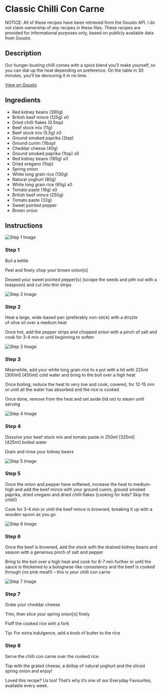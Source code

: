 # Classic Chilli Con Carne

NOTICE: All of these recipes have been retrieved from the Gousto API. I do not claim ownership of any recipes in these files. These recipes are provided for informational purposes only, based on publicly available data from Gousto.

## Description

Our hunger-busting chilli comes with a spice blend you’ll make yourself, so you can dial up the heat depending on preference. On the table in 30 minutes, you’ll be devouring it in no time.

[View on Gousto](https://www.gousto.co.uk/recipes/cookbook/classic-chilli-con-carne)

## Ingredients

- Red kidney beans (390g)
- British beef mince (125g) x0
- Dried chilli flakes (0.5tsp)
- Beef stock mix (11g)
- Beef stock mix (5.5g) x0
- Ground smoked paprika (2tsp)
- Ground cumin (1tbsp)
- Cheddar cheese (40g)
- Ground smoked paprika (1tsp) x0
- Red kidney beans (185g) x0
- Dried oregano (1tsp)
- Spring onion
- White long grain rice (130g)
- Natural yoghurt (80g)
- White long grain rice (65g) x0
- Tomato paste (16g) x0
- British beef mince (250g)
- Tomato paste (32g)
- Sweet pointed pepper
- Brown onion

## Instructions

![Step 1 Image](https://production-media.gousto.co.uk/cms/recipe-step-image/1974.-step-1-x200.jpg)

### Step 1

Boil a kettle

Peel and finely chop your brown onion[s]

Deseed your sweet pointed pepper[s] (scrape the seeds and pith out with a teaspoon) and cut into thin strips

![Step 2 Image](https://production-media.gousto.co.uk/cms/recipe-step-image/1974.-step-2-x200.jpg)

### Step 2

Heat a large, wide-based pan (preferably non-stick) with a drizzle of olive oil over a medium heat

Once hot, add the pepper strips and chopped onion with a pinch of salt and cook for 3-4 min or until beginning to soften

![Step 3 Image](https://production-media.gousto.co.uk/cms/recipe-step-image/1974.-step-3-x200.jpg)

### Step 3

Meanwhile, add your white long grain rice to a pot with a lid with 225ml <span class="text-purple">[300ml]</span> <span class="text-danger">[450ml]</span> cold water and bring to the boil over a high heat

Once boiling, reduce the heat to very low and cook, covered, for 12-15 min or until all the water has absorbed and the rice is cooked

Once done, remove from the heat and set aside (lid on) to steam until serving

![Step 4 Image](https://production-media.gousto.co.uk/cms/recipe-step-image/1974.-step-4-x200.jpg)

### Step 4

Dissolve your beef stock mix and tomato paste in 250ml <span class="text-purple">[325ml] </span><span class="text-danger">[425ml] </span>boiled water

Drain and rinse your kidney beans

![Step 5 Image](https://production-media.gousto.co.uk/cms/recipe-step-image/1974.-step-5-x200.jpg)

### Step 5

Once the onion and pepper have softened, increase the heat to medium-high and add the beef mince with your ground cumin, ground smoked paprika, dried oregano and dried chilli flakes (cooking for kids? Skip the chilli!)

Cook for 3-4 min or until the beef mince is browned, breaking it up with a wooden spoon as you go

![Step 6 Image](https://production-media.gousto.co.uk/cms/recipe-step-image/1974.-step-6-x200.jpg)

### Step 6

Once the beef is browned, add the stock with the drained kidney beans and season with a generous pinch of salt and pepper

Bring to the boil over a high heat and cook for 6-7 min further or until the sauce is thickened to a bolognese-like consistency and the beef is cooked through (no pink meat!) – this is your chilli con carne

![Step 7 Image](https://production-media.gousto.co.uk/cms/recipe-step-image/1974.-step-7-x200.jpg)

### Step 7

Grate your cheddar cheese

Trim, then slice your spring onion[s] finely

Fluff the cooked rice with a fork

Tip: For extra indulgence, add a knob of butter to the rice

### Step 8

Serve the chilli con carne over the cooked rice

Top with the grated cheese, a dollop of natural yoghurt and the sliced spring onion and enjoy!

<span class="text-danger">Loved this recipe? Us too! That’s why it’s one of our Everyday Favourites, available every week.</span>

